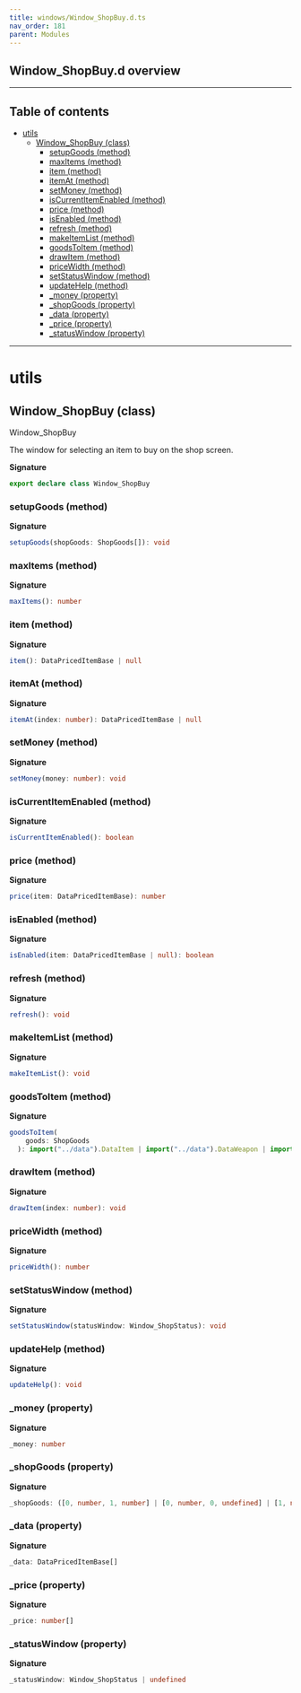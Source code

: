 ```yaml
---
title: windows/Window_ShopBuy.d.ts
nav_order: 181
parent: Modules
---
```


## Window_ShopBuy.d overview

---

<h2 class="text-delta">Table of contents</h2>

- [utils](#utils)
  - [Window_ShopBuy (class)](#window_shopbuy-class)
    - [setupGoods (method)](#setupgoods-method)
    - [maxItems (method)](#maxitems-method)
    - [item (method)](#item-method)
    - [itemAt (method)](#itemat-method)
    - [setMoney (method)](#setmoney-method)
    - [isCurrentItemEnabled (method)](#iscurrentitemenabled-method)
    - [price (method)](#price-method)
    - [isEnabled (method)](#isenabled-method)
    - [refresh (method)](#refresh-method)
    - [makeItemList (method)](#makeitemlist-method)
    - [goodsToItem (method)](#goodstoitem-method)
    - [drawItem (method)](#drawitem-method)
    - [priceWidth (method)](#pricewidth-method)
    - [setStatusWindow (method)](#setstatuswindow-method)
    - [updateHelp (method)](#updatehelp-method)
    - [\_money (property)](#_money-property)
    - [\_shopGoods (property)](#_shopgoods-property)
    - [\_data (property)](#_data-property)
    - [\_price (property)](#_price-property)
    - [\_statusWindow (property)](#_statuswindow-property)

---

# utils

## Window_ShopBuy (class)

Window_ShopBuy

The window for selecting an item to buy on the shop screen.

**Signature**

```ts
export declare class Window_ShopBuy
```

### setupGoods (method)

**Signature**

```ts
setupGoods(shopGoods: ShopGoods[]): void
```

### maxItems (method)

**Signature**

```ts
maxItems(): number
```

### item (method)

**Signature**

```ts
item(): DataPricedItemBase | null
```

### itemAt (method)

**Signature**

```ts
itemAt(index: number): DataPricedItemBase | null
```

### setMoney (method)

**Signature**

```ts
setMoney(money: number): void
```

### isCurrentItemEnabled (method)

**Signature**

```ts
isCurrentItemEnabled(): boolean
```

### price (method)

**Signature**

```ts
price(item: DataPricedItemBase): number
```

### isEnabled (method)

**Signature**

```ts
isEnabled(item: DataPricedItemBase | null): boolean
```

### refresh (method)

**Signature**

```ts
refresh(): void
```

### makeItemList (method)

**Signature**

```ts
makeItemList(): void
```

### goodsToItem (method)

**Signature**

```ts
goodsToItem(
    goods: ShopGoods
  ): import("../data").DataItem | import("../data").DataWeapon | import("../data").DataArmor | null
```

### drawItem (method)

**Signature**

```ts
drawItem(index: number): void
```

### priceWidth (method)

**Signature**

```ts
priceWidth(): number
```

### setStatusWindow (method)

**Signature**

```ts
setStatusWindow(statusWindow: Window_ShopStatus): void
```

### updateHelp (method)

**Signature**

```ts
updateHelp(): void
```

### \_money (property)

**Signature**

```ts
_money: number
```

### \_shopGoods (property)

**Signature**

```ts
_shopGoods: ([0, number, 1, number] | [0, number, 0, undefined] | [1, number, 1, number] | [1, number, 0, undefined] | [2, number, 1, number] | [2, number, 0, undefined])[]
```

### \_data (property)

**Signature**

```ts
_data: DataPricedItemBase[]
```

### \_price (property)

**Signature**

```ts
_price: number[]
```

### \_statusWindow (property)

**Signature**

```ts
_statusWindow: Window_ShopStatus | undefined
```

